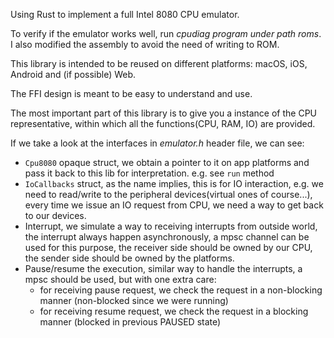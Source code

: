 Using Rust to implement a full Intel 8080 CPU emulator.

To verify if the emulator works well, run *cpudiag program under path roms*. I also modified the assembly to avoid the need of writing to ROM.

This library is intended to be reused on different platforms: macOS, iOS, Android and (if possible) Web.

The FFI design is meant to be easy to understand and use.

The most important part of this library is to give you a instance of the CPU representative, within which all the functions(CPU, RAM, IO) are provided.

If we take a look at the interfaces in *emulator.h* header file, we can see:
- `Cpu8080` opaque struct, we obtain a pointer to it on app platforms and pass it back to this lib for interpretation. e.g. see `run` method
- `IoCallbacks` struct, as the name implies, this is for IO interaction, e.g. we need to read/write to the peripheral devices(virtual ones of course...), every time we issue an IO request from CPU, we need a way to get back to our devices.
- Interrupt, we simulate a way to receiving interrupts from outside world, the interrupt always happen asynchronously, a mpsc channel can be used for this purpose, the receiver side should be owned by our CPU, the sender side should be owned by the platforms.
- Pause/resume the execution, similar way to handle the interrupts, a mpsc should be used, but with one extra care:
    - for receiving pause request, we check the request in a non-blocking manner (non-blocked since we were running)
    - for receiving resume request, we check the request in a blocking manner (blocked in previous PAUSED state)